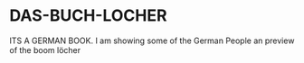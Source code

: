 # DAS-BUCH-LOCHER
ITS A GERMAN BOOK. I am showing some of the German People an preview of the boom löcher

